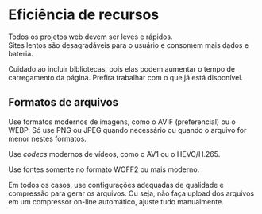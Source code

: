 # Eficiência de recursos

Todos os projetos web devem ser leves e rápidos.  
Sites lentos são desagradáveis para o usuário e consomem mais dados e bateria.

Cuidado ao incluir bibliotecas, pois elas podem aumentar o tempo de carregamento da página. Prefira trabalhar com o que já está disponível.

## Formatos de arquivos

Use formatos modernos de imagens, como o AVIF (preferencial) ou o WEBP. Só use PNG ou JPEG quando necessário ou quando o arquivo for menor nestes formatos.

Use _codecs_ modernos de vídeos, como o AV1 ou o HEVC/H.265.

Use fontes somente no formato WOFF2 ou mais moderno.

Em todos os casos, use configurações adequadas de qualidade e compressão para gerar os arquivos. Ou seja, não faça upload dos arquivos em um compressor on-line automático, ajuste tudo manualmente.
